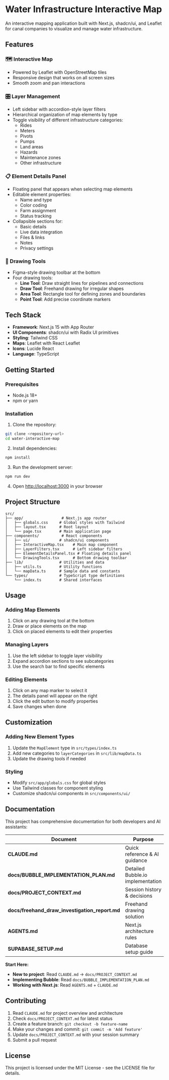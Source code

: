 # Water Infrastructure Interactive Map

An interactive mapping application built with Next.js, shadcn/ui, and Leaflet
for canal companies to visualize and manage water infrastructure.

## Features

### 🗺️ Interactive Map

- Powered by Leaflet with OpenStreetMap tiles
- Responsive design that works on all screen sizes
- Smooth zoom and pan interactions

### 🎛️ Layer Management

- Left sidebar with accordion-style layer filters
- Hierarchical organization of map elements by type
- Toggle visibility of different infrastructure categories:
  - Rides
  - Meters
  - Pivots
  - Pumps
  - Land areas
  - Hazards
  - Maintenance zones
  - Other infrastructure

### 📋 Element Details Panel

- Floating panel that appears when selecting map elements
- Editable element properties:
  - Name and type
  - Color coding
  - Farm assignment
  - Status tracking
- Collapsible sections for:
  - Basic details
  - Live data integration
  - Files & links
  - Notes
  - Privacy settings

### 🎨 Drawing Tools

- Figma-style drawing toolbar at the bottom
- Four drawing tools:
  - **Line Tool**: Draw straight lines for pipelines and connections
  - **Draw Tool**: Freehand drawing for irregular shapes
  - **Area Tool**: Rectangle tool for defining zones and boundaries
  - **Point Tool**: Add precise coordinate markers

## Tech Stack

- **Framework**: Next.js 15 with App Router
- **UI Components**: shadcn/ui with Radix UI primitives
- **Styling**: Tailwind CSS
- **Maps**: Leaflet with React Leaflet
- **Icons**: Lucide React
- **Language**: TypeScript

## Getting Started

### Prerequisites

- Node.js 18+
- npm or yarn

### Installation

1. Clone the repository:

```bash
git clone <repository-url>
cd water-interactive-map
```

2. Install dependencies:

```bash
npm install
```

3. Run the development server:

```bash
npm run dev
```

4. Open [http://localhost:3000](http://localhost:3000) in your browser

## Project Structure

```
src/
├── app/                 # Next.js app router
│   ├── globals.css     # Global styles with Tailwind
│   ├── layout.tsx      # Root layout
│   └── page.tsx        # Main application page
├── components/          # React components
│   ├── ui/             # shadcn/ui components
│   ├── InteractiveMap.tsx    # Main map component
│   ├── LayerFilters.tsx      # Left sidebar filters
│   ├── ElementDetailsPanel.tsx # Floating details panel
│   └── DrawingTools.tsx      # Bottom drawing toolbar
├── lib/                # Utilities and data
│   ├── utils.ts        # Utility functions
│   └── mapData.ts      # Sample data and constants
└── types/              # TypeScript type definitions
    └── index.ts        # Shared interfaces
```

## Usage

### Adding Map Elements

1. Click on any drawing tool at the bottom
2. Draw or place elements on the map
3. Click on placed elements to edit their properties

### Managing Layers

1. Use the left sidebar to toggle layer visibility
2. Expand accordion sections to see subcategories
3. Use the search bar to find specific elements

### Editing Elements

1. Click on any map marker to select it
2. The details panel will appear on the right
3. Click the edit button to modify properties
4. Save changes when done

## Customization

### Adding New Element Types

1. Update the `MapElement` type in `src/types/index.ts`
2. Add new categories to `layerCategories` in `src/lib/mapData.ts`
3. Update the drawing tools if needed

### Styling

- Modify `src/app/globals.css` for global styles
- Use Tailwind classes for component styling
- Customize shadcn/ui components in `src/components/ui/`

## Documentation

This project has comprehensive documentation for both developers and AI assistants:

| Document | Purpose | Audience |
|----------|---------|----------|
| **CLAUDE.md** | Quick reference & AI guidance | AI assistants, new developers |
| **docs/BUBBLE_IMPLEMENTATION_PLAN.md** | Detailed Bubble.io implementation | Bubble developers |
| **docs/PROJECT_CONTEXT.md** | Session history & decisions | All team members |
| **docs/freehand_draw_investigation_report.md** | Freehand drawing solution | Technical implementers |
| **AGENTS.md** | Next.js architecture rules | Next.js developers |
| **SUPABASE_SETUP.md** | Database setup guide | Backend developers |

**Start Here:**
- **New to project**: Read `CLAUDE.md` → `docs/PROJECT_CONTEXT.md`
- **Implementing Bubble**: Read `docs/BUBBLE_IMPLEMENTATION_PLAN.md`
- **Working with Next.js**: Read `AGENTS.md` + `CLAUDE.md`

## Contributing

1. Read `CLAUDE.md` for project overview and architecture
2. Check `docs/PROJECT_CONTEXT.md` for latest status
3. Create a feature branch: `git checkout -b feature-name`
4. Make your changes and commit: `git commit -m 'Add feature'`
5. Update `docs/PROJECT_CONTEXT.md` with your session summary
6. Submit a pull request

## License

This project is licensed under the MIT License - see the LICENSE file for details.
